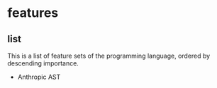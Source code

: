 # features

## list

This is a list of feature sets of the programming language, ordered by descending importance.

- Anthropic AST
